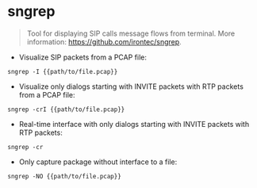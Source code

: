 # sngrep

> Tool for displaying SIP calls message flows from terminal.
> More information: <https://github.com/irontec/sngrep>.

- Visualize SIP packets from a PCAP file:

`sngrep -I {{path/to/file.pcap}}`

- Visualize only dialogs starting with INVITE packets with RTP packets from a PCAP file:

`sngrep -crI {{path/to/file.pcap}}`

- Real-time interface with only dialogs starting with INVITE packets with RTP packets:

`sngrep -cr`

- Only capture package without interface to a file:

`sngrep -NO {{path/to/file.pcap}}`
